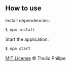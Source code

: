 ## How to use

Install dependencies:

```bash
$ npm install
```

Start the application:

```bash
$ npm start
```

[MIT License](https://thulioph.mit-license.org) © Thulio Philipe
